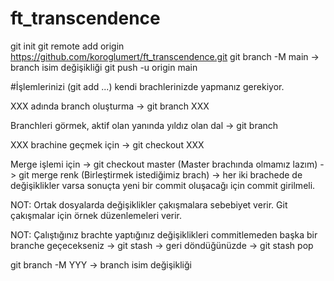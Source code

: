 # ft_transcendence

git init
git remote add origin https://github.com/koroglumert/ft_transcendence.git
git branch -M main -> branch isim değişikliği
git push -u origin main


#İşlemlerinizi (git add ...) kendi brachlerinizde yapmanız gerekiyor.

XXX adında branch oluşturma ->
git branch XXX

Branchleri görmek, aktif olan yanında yıldız olan dal ->
git branch

XXX brachine geçmek için ->
git checkout XXX


Merge işlemi için ->
git checkout master (Master brachında olmamız lazım) ->
git merge renk (Birleştirmek istediğimiz brach) -> her iki brachede de değişiklikler varsa sonuçta yeni bir commit oluşacağı için commit girilmeli.

NOT: Ortak dosyalarda değişiklikler çakışmalara sebebiyet verir.
Git çakışmalar için örnek düzenlemeleri verir.

NOT: Çalıştığınız brachte yaptığınız değişiklikleri commitlemeden başka bir branche geçecekseniz -> git stash -> geri döndüğünüzde -> git stash pop

git branch -M YYY -> branch isim değişikliği
